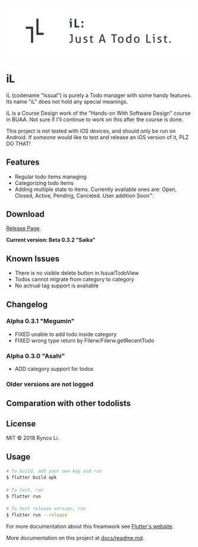 ![iL Logo](docs/res/iL_header.png)

# iL

iL (codename "Issual") is purely a Todo manager with some handy features. Its
name "iL" does not hold any special meanings.

iL is a Course Design work of the "Hands-on With Software Design" course in
BUAA. Not sure if I'll continue to work on this after the course is done.

This project is not tested with iOS devices, and should only be run on Android.
If _someone_ would like to test and release an iOS version of it, PLZ DO THAT!

## Features

- Regular todo items managing
- Categorizing todo items
- Adding multiple state to items. Currently avaliable ones are: Open, Closed,
  Active, Pending, Canceled. User addition Soon™.

## Download

[Release Page](https://github.com/01010101lzy/issual/releases).

**Current version: Beta 0.3.2 "Saika"**

## Known Issues

- There is no visible delete button in IssualTodoView
- Todos cannot migrate from category to category
- No actrual tag support is avaliable

## Changelog

### Alpha 0.3.1 "Megumin"

- FIXED unable to add todo inside category
- FIXED wrong type return by Filerw/Filerw.getRecentTodo

### Alpha 0.3.0 "Asahi"

- ADD category support for todos

### Older versions are not logged

## Comparation with other todolists

## License

MIT © 2018 Rynco Li.

## Usage

```sh
# To build, add your own key and run
$ flutter build apk

# To test, run
$ flutter run

# To test release version, run
$ flutter run --release
```

For more documentation about this freamwork see [Flutter's website](https://flutter.io).

More documentation on this project at [docs/readme.md]().
